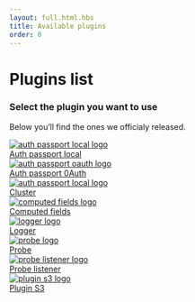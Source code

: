 ```yaml
---
layout: full.html.hbs
title: Available plugins
order: 0
---
```


# Plugins list

### **Select the plugin you want to use**

Below you’ll find the ones we officialy released.

<div class="Tiles">
  <a href="https://github.com/kuzzleio/kuzzle-plugin-auth-passport-local" class="Tiles-item">
    <img src="/assets/images/logos/passport.svg" alt="auth passport local logo" class="Tiles-item-logo">
    <div class="Tiles-item-name">Auth passport local</div>
  </a>
  <a href="https://github.com/kuzzleio/kuzzle-plugin-auth-passport-oauth" class="Tiles-item">
    <img src="/assets/images/logos/passport.svg" alt="auth passport oauth logo" class="Tiles-item-logo">
    <div class="Tiles-item-name">Auth passport 0Auth</div>
  </a>
  <a href="https://github.com/kuzzleio/kuzzle-plugin-cluster" class="Tiles-item">
    <img src="/assets/images/logos/cluster.svg" alt="auth passport local logo" class="Tiles-item-logo">
    <div class="Tiles-item-name">Cluster</div>
  </a>
  <a href="https://github.com/kuzzleio/computed-fields-plugin" class="Tiles-item">
    <img src="/assets/images/logos/computed.svg" alt="computed fields logo" class="Tiles-item-logo">
    <div class="Tiles-item-name">Computed fields</div>
  </a>
  <a href="https://github.com/kuzzleio/kuzzle-plugin-logger" class="Tiles-item">
    <img src="/assets/images/logos/logger.svg" alt="logger logo" class="Tiles-item-logo">
    <div class="Tiles-item-name">Logger</div>
  </a>
  <a href="https://github.com/kuzzleio/kuzzle-plugin-probe" class="Tiles-item">
    <img src="/assets/images/logos/probe.svg" alt="probe logo" class="Tiles-item-logo">
    <div class="Tiles-item-name">Probe</div>
  </a>
  <a href="https://github.com/kuzzleio/kuzzle-plugin-probe-listener" class="Tiles-item">
    <img src="/assets/images/logos/probe.svg" alt="probe listener logo" class="Tiles-item-logo">
    <div class="Tiles-item-name">Probe listener</div>
  </a>
  <a href="https://github.com/kuzzleio/kuzzle-plugin-s3" class="Tiles-item">
    <img src="/assets/images/logos/plugin-s3.svg" alt="plugin s3 logo" class="Tiles-item-logo">
    <div class="Tiles-item-name">Plugin S3</div>
  </a>
</div>
